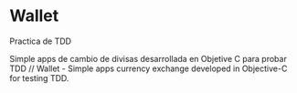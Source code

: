 # Wallet

Practica de TDD 

 Simple apps de cambio de divisas desarrollada en Objetive C para probar TDD // Wallet - Simple apps currency exchange developed in Objective-C for testing TDD. 
